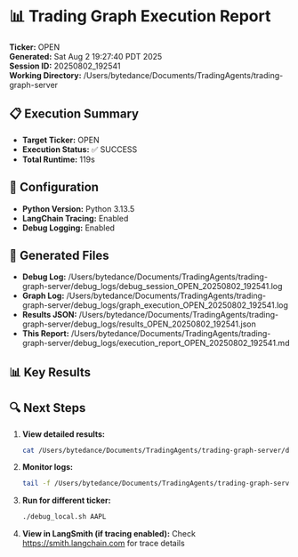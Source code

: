 # 📊 Trading Graph Execution Report

**Ticker:** OPEN  
**Generated:** Sat Aug  2 19:27:40 PDT 2025  
**Session ID:** 20250802_192541  
**Working Directory:** /Users/bytedance/Documents/TradingAgents/trading-graph-server

## 📋 Execution Summary

- **Target Ticker:** OPEN
- **Execution Status:** ✅ SUCCESS
- **Total Runtime:** 119s

## 🔧 Configuration

- **Python Version:** Python 3.13.5
- **LangChain Tracing:** Enabled
- **Debug Logging:** Enabled

## 📂 Generated Files

- **Debug Log:** /Users/bytedance/Documents/TradingAgents/trading-graph-server/debug_logs/debug_session_OPEN_20250802_192541.log
- **Graph Log:** /Users/bytedance/Documents/TradingAgents/trading-graph-server/debug_logs/graph_execution_OPEN_20250802_192541.log  
- **Results JSON:** /Users/bytedance/Documents/TradingAgents/trading-graph-server/debug_logs/results_OPEN_20250802_192541.json
- **This Report:** /Users/bytedance/Documents/TradingAgents/trading-graph-server/debug_logs/execution_report_OPEN_20250802_192541.md

## 📊 Key Results



## 🔍 Next Steps

1. **View detailed results:**
   ```bash
   cat /Users/bytedance/Documents/TradingAgents/trading-graph-server/debug_logs/results_OPEN_20250802_192541.json | jq .
   ```

2. **Monitor logs:**
   ```bash
   tail -f /Users/bytedance/Documents/TradingAgents/trading-graph-server/debug_logs/graph_execution_OPEN_20250802_192541.log
   ```

3. **Run for different ticker:**
   ```bash
   ./debug_local.sh AAPL
   ```

4. **View in LangSmith (if tracing enabled):**
   Check https://smith.langchain.com for trace details

